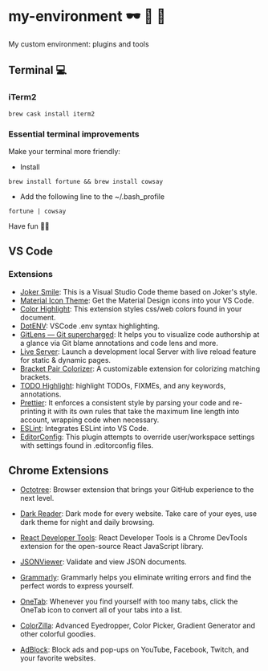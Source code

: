 # my-environment 🕶 🍎 🚀

My custom environment: plugins and tools

## Terminal 💻

### iTerm2

```shell
brew cask install iterm2
```

### Essential terminal improvements

Make your terminal more friendly:

- Install

```shell
brew install fortune && brew install cowsay
```

- Add the following line to the ~/.bash_profile

```shell
fortune | cowsay
```

Have fun ✌🏼

## VS Code

### Extensions

- [Joker Smile](https://marketplace.visualstudio.com/items?itemName=marcosvidolin.joker-smile): This is a Visual Studio Code theme based on Joker's style.
- [Material Icon Theme](https://marketplace.visualstudio.com/items?itemName=PKief.material-icon-theme): Get the Material Design icons into your VS Code.
- [Color Highlight](https://marketplace.visualstudio.com/items?itemName=naumovs.color-highlight): This extension styles css/web colors found in your document.
- [DotENV](https://marketplace.visualstudio.com/items?itemName=mikestead.dotenv): VSCode .env syntax highlighting.
- [GitLens — Git supercharged](https://marketplace.visualstudio.com/items?itemName=eamodio.gitlens): It helps you to visualize code authorship at a glance via Git blame annotations and code lens and more.
- [Live Server](https://marketplace.visualstudio.com/items?itemName=ritwickdey.LiveServer): Launch a development local Server with live reload feature for static & dynamic pages.
- [Bracket Pair Colorizer](https://marketplace.visualstudio.com/items?itemName=CoenraadS.bracket-pair-colorizer): A customizable extension for colorizing matching brackets.
- [TODO Highlight](https://marketplace.visualstudio.com/items?itemName=wayou.vscode-todo-highlight): highlight TODOs, FIXMEs, and any keywords, annotations.
- [Prettier](https://marketplace.visualstudio.com/items?itemName=esbenp.prettier-vscode): It enforces a consistent style by parsing your code and re-printing it with its own rules that take the maximum line length into account, wrapping code when necessary.
- [ESLint](https://marketplace.visualstudio.com/items?itemName=dbaeumer.vscode-eslint): Integrates ESLint into VS Code.
- [EditorConfig](https://marketplace.visualstudio.com/items?itemName=EditorConfig.EditorConfig): This plugin attempts to override user/workspace settings with settings found in .editorconfig files.

## Chrome Extensions

- [Octotree](https://chrome.google.com/webstore/detail/octotree/bkhaagjahfmjljalopjnoealnfndnagc): Browser extension that brings your GitHub experience to the next level.

- [Dark Reader](https://chrome.google.com/webstore/detail/dark-reader/eimadpbcbfnmbkopoojfekhnkhdbieeh): Dark mode for every website. Take care of your eyes, use dark theme for night and daily browsing.

- [React Developer Tools](https://chrome.google.com/webstore/detail/react-developer-tools/fmkadmapgofadopljbjfkapdkoienihi?hl=en): React Developer Tools is a Chrome DevTools extension for the open-source React JavaScript library.

- [JSONViewer](https://chrome.google.com/webstore/detail/jsonview/chklaanhfefbnpoihckbnefhakgolnmc?hl=en): 
Validate and view JSON documents.

- [Grammarly](https://chrome.google.com/webstore/detail/grammarly-for-chrome/kbfnbcaeplbcioakkpcpgfkobkghlhen?hl=en): Grammarly helps you eliminate writing errors and find the perfect words to express yourself.

- [OneTab](https://chrome.google.com/webstore/detail/onetab/chphlpgkkbolifaimnlloiipkdnihall/related?hl=en): Whenever you find yourself with too many tabs, click the OneTab icon to convert all of your tabs into a list. 

- [ColorZilla](https://chrome.google.com/webstore/detail/colorzilla/bhlhnicpbhignbdhedgjhgdocnmhomnp?hl=en): Advanced Eyedropper, Color Picker, Gradient Generator and other colorful goodies.

- [AdBlock](https://chrome.google.com/webstore/detail/adblock-%E2%80%94-best-ad-blocker/gighmmpiobklfepjocnamgkkbiglidom): Block ads and pop-ups on YouTube, Facebook, Twitch, and your favorite websites.
